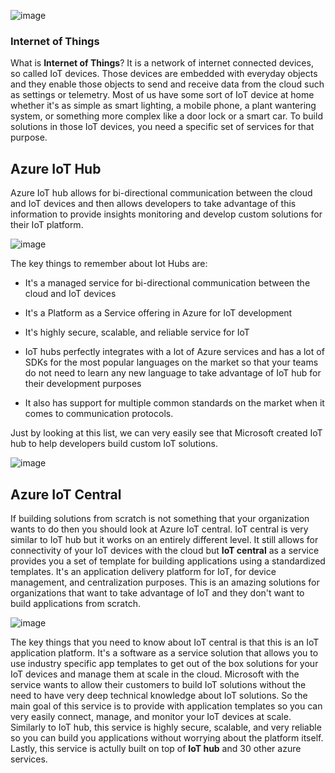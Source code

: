 ![image](https://github.com/user-attachments/assets/ca77fb38-52ed-4af6-b8be-954a6ab83eaa)

### Internet of Things

What is **Internet of Things**? It is a network of internet connected devices, so called IoT devices. Those devices are embedded with everyday objects and they enable those objects to send and receive data from the cloud such as settings or telemetry. Most of us have some sort of IoT device at home whether it's as simple as smart lighting, a mobile phone, a plant wantering system, or something more complex like a door lock or a smart car. To build solutions in those IoT devices, you need a specific set of services for that purpose.


## Azure IoT Hub

Azure IoT hub allows for bi-directional communication between the cloud and IoT devices and then allows developers to take advantage of this information to provide insights monitoring and develop custom solutions for their IoT platform.

![image](https://github.com/user-attachments/assets/0d22b2a0-b444-4dd0-b329-306cf137c605)

The key things to remember about Iot Hubs are:
- It's a managed service for bi-directional communication between the cloud and IoT devices

- It's a Platform as a Service offering in Azure for IoT development

- It's highly secure, scalable, and reliable service for IoT

- IoT hubs perfectly integrates with a lot of Azure services and has a lot of SDKs for the most popular languages on the market so that your teams do not need to learn any new language to take advantage of IoT hub for their development purposes

- It also has support for multiple common standards on the market when it comes to communication protocols.


Just by looking at this list, we can very easily see that Microsoft created IoT hub to help developers build custom IoT solutions.

![image](https://github.com/user-attachments/assets/16144ea1-0a12-4b57-9880-4bcc81d221e4)


## Azure IoT Central

If building solutions from scratch is not something that your organization wants to do then you should look at Azure IoT central.
IoT central is very similar to IoT hub but it works on an entirely different level. It still allows for connectivity of your IoT devices with the cloud but **IoT central** as a service provides you a set of template for building applications using a standardized templates. It's an application delivery platform for IoT, for device management, and centralization purposes. This is an amazing solutions for organizations that want to take advantage of IoT and they don't want to build applications from scratch. 

![image](https://github.com/user-attachments/assets/7d945d82-e7ce-4d21-b2be-bc27af102541)


The key things that you need to know about IoT central is that this is an IoT application platform. It's a software as a service solution that allows you to use industry specific app templates to get out of the box solutions for your IoT devices and manage them at scale in the cloud. Microsoft with the service wants to allow their customers to build IoT solutions without the need to have very deep technical knowledge about IoT solutions. So the main goal of this service is to provide with application templates so you can very easily connect, manage, and monitor your IoT devices at scale.
Similarly to IoT hub, this service is highly secure, scalable, and very reliable so you can build you applications without worrying about the platform itself.
Lastly, this service is actully built on top of **IoT hub** and 30 other azure services.
